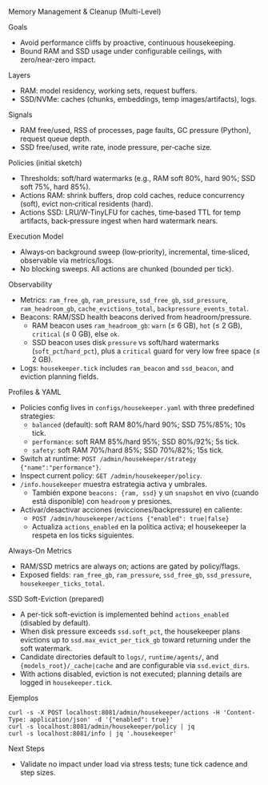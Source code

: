Memory Management & Cleanup (Multi-Level)

Goals
- Avoid performance cliffs by proactive, continuous housekeeping.
- Bound RAM and SSD usage under configurable ceilings, with zero/near‑zero impact.

Layers
- RAM: model residency, working sets, request buffers.
- SSD/NVMe: caches (chunks, embeddings, temp images/artifacts), logs.

Signals
- RAM free/used, RSS of processes, page faults, GC pressure (Python), request queue depth.
- SSD free/used, write rate, inode pressure, per‑cache size.

Policies (initial sketch)
- Thresholds: soft/hard watermarks (e.g., RAM soft 80%, hard 90%; SSD soft 75%, hard 85%).
- Actions RAM: shrink buffers, drop cold caches, reduce concurrency (soft), evict non‑critical residents (hard).
- Actions SSD: LRU/W-TinyLFU for caches, time‑based TTL for temp artifacts, back‑pressure ingest when hard watermark nears.

Execution Model
- Always‑on background sweep (low‑priority), incremental, time‑sliced, observable via metrics/logs.
- No blocking sweeps. All actions are chunked (bounded per tick).

Observability
- Metrics: `ram_free_gb`, `ram_pressure`, `ssd_free_gb`, `ssd_pressure`, `ram_headroom_gb`, `cache_evictions_total`, `backpressure_events_total`.
- Beacons: RAM/SSD health beacons derived from headroom/pressure.
  - RAM beacon uses `ram_headroom_gb`: `warn` (≤ 6 GB), `hot` (≤ 2 GB), `critical` (≤ 0 GB), else `ok`.
  - SSD beacon uses disk `pressure` vs soft/hard watermarks (`soft_pct`/`hard_pct`), plus a `critical` guard for very low free space (≤ 2 GB).
- Logs: `housekeeper.tick` includes `ram_beacon` and `ssd_beacon`, and eviction planning fields.

Profiles & YAML
- Policies config lives in `configs/housekeeper.yaml` with three predefined strategies:
  - `balanced` (default): soft RAM 80%/hard 90%; SSD 75%/85%; 10s tick.
  - `performance`: soft RAM 85%/hard 95%; SSD 80%/92%; 5s tick.
  - `safety`: soft RAM 70%/hard 85%; SSD 70%/82%; 15s tick.
- Switch at runtime: `POST /admin/housekeeper/strategy {"name":"performance"}`.
- Inspect current policy: `GET /admin/housekeeper/policy`.
- `/info.housekeeper` muestra estrategia activa y umbrales.
  - También expone `beacons: {ram, ssd}` y un `snapshot` en vivo (cuando está disponible) con `headroom` y presiones.
 - Activar/desactivar acciones (evicciones/backpressure) en caliente:
   - `POST /admin/housekeeper/actions {"enabled": true|false}`
   - Actualiza `actions_enabled` en la política activa; el housekeeper la respeta en los ticks siguientes.

Always-On Metrics
- RAM/SSD metrics are always on; actions are gated by policy/flags.
- Exposed fields: `ram_free_gb`, `ram_pressure`, `ssd_free_gb`, `ssd_pressure`, `housekeeper_ticks_total`.

SSD Soft-Eviction (prepared)
- A per-tick soft-eviction is implemented behind `actions_enabled` (disabled by default).
- When disk pressure exceeds `ssd.soft_pct`, the housekeeper plans evictions up to `ssd.max_evict_per_tick_gb` toward returning under the soft watermark.
- Candidate directories default to `logs/`, `runtime/agents/`, and `{models_root}/_cache|cache` and are configurable via `ssd.evict_dirs`.
- With actions disabled, eviction is not executed; planning details are logged in `housekeeper.tick`.

Ejemplos
```
curl -s -X POST localhost:8081/admin/housekeeper/actions -H 'Content-Type: application/json' -d '{"enabled": true}'
curl -s localhost:8081/admin/housekeeper/policy | jq
curl -s localhost:8081/info | jq '.housekeeper'
```

Next Steps
- Validate no impact under load via stress tests; tune tick cadence and step sizes.
